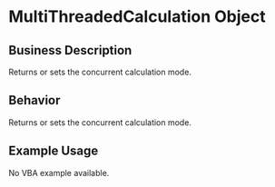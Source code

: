 # MultiThreadedCalculation Object

## Business Description
Returns or sets the concurrent calculation mode.

## Behavior
Returns or sets the concurrent calculation mode.

## Example Usage
No VBA example available.